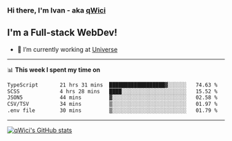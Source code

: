 ### Hi there, I'm Ivan - aka [qWici][website]

## I'm a Full-stack WebDev!
- 🔭 I’m currently working at [Universe][universe]

---

📊 **This week I spent my time on**
<!--START_SECTION:waka-->

```txt
TypeScript       21 hrs 31 mins  ██████████████████▓░░░░░░   74.63 %
SCSS             4 hrs 28 mins   ████░░░░░░░░░░░░░░░░░░░░░   15.52 %
JSON5            44 mins         ▓░░░░░░░░░░░░░░░░░░░░░░░░   02.58 %
CSV/TSV          34 mins         ▒░░░░░░░░░░░░░░░░░░░░░░░░   01.97 %
.env file        30 mins         ▒░░░░░░░░░░░░░░░░░░░░░░░░   01.79 %
```

<!--END_SECTION:waka-->

---

[![qWici's GitHub stats](https://github-readme-stats.vercel.app/api?username=qWici)](https://github.com/qWici/github-readme-stats)

[website]: https://devkucher.com
[twitter]: https://twitter.com/KucherDev
[linkedin]: https://www.linkedin.com/in/ivankucher
[universe]: https://universeapps.limited
